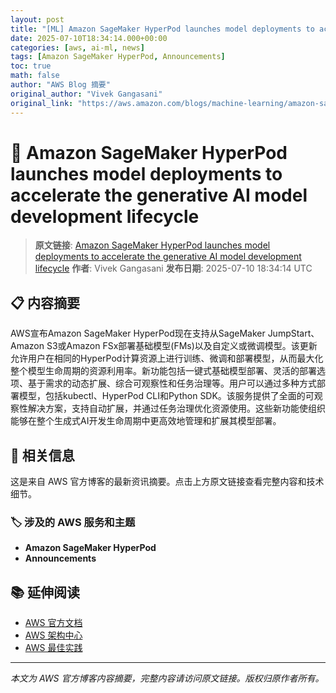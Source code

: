 ```yaml
---
layout: post
title: "[ML] Amazon SageMaker HyperPod launches model deployments to accelerate the generative AI model development lifecycle"
date: 2025-07-10T18:34:14.000+00:00
categories: [aws, ai-ml, news]
tags: [Amazon SageMaker HyperPod, Announcements]
toc: true
math: false
author: "AWS Blog 摘要"
original_author: "Vivek Gangasani"
original_link: "https://aws.amazon.com/blogs/machine-learning/amazon-sagemaker-hyperpod-launches-model-deployments-to-accelerate-the-generative-ai-model-development-lifecycle/"
---
```


# 🤖 Amazon SageMaker HyperPod launches model deployments to accelerate the generative AI model development lifecycle

> **原文链接**: [Amazon SageMaker HyperPod launches model deployments to accelerate the generative AI model development lifecycle](https://aws.amazon.com/blogs/machine-learning/amazon-sagemaker-hyperpod-launches-model-deployments-to-accelerate-the-generative-ai-model-development-lifecycle/)
> **作者**: Vivek Gangasani
> **发布日期**: 2025-07-10 18:34:14 UTC

## 📋 内容摘要

AWS宣布Amazon SageMaker HyperPod现在支持从SageMaker JumpStart、Amazon S3或Amazon FSx部署基础模型(FMs)以及自定义或微调模型。该更新允许用户在相同的HyperPod计算资源上进行训练、微调和部署模型，从而最大化整个模型生命周期的资源利用率。新功能包括一键式基础模型部署、灵活的部署选项、基于需求的动态扩展、综合可观察性和任务治理等。用户可以通过多种方式部署模型，包括kubectl、HyperPod CLI和Python SDK。该服务提供了全面的可观察性解决方案，支持自动扩展，并通过任务治理优化资源使用。这些新功能使组织能够在整个生成式AI开发生命周期中更高效地管理和扩展其模型部署。

## 🔗 相关信息

这是来自 AWS 官方博客的最新资讯摘要。点击上方原文链接查看完整内容和技术细节。

### 🏷️ 涉及的 AWS 服务和主题

- **Amazon SageMaker HyperPod**
- **Announcements**

## 📚 延伸阅读

- [AWS 官方文档](https://docs.aws.amazon.com/)
- [AWS 架构中心](https://aws.amazon.com/architecture/)
- [AWS 最佳实践](https://aws.amazon.com/architecture/well-architected/)

---

*本文为 AWS 官方博客内容摘要，完整内容请访问原文链接。版权归原作者所有。*